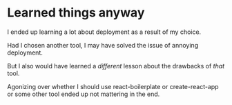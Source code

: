 # Learned things anyway

I ended up learning a lot about deployment as a result of my choice.

Had I chosen another tool, I may have solved the issue of annoying deployment.

But I also would have learned a _different_ lesson
about the drawbacks of _that_ tool.

Agonizing over whether I should use react-boilerplate or create-react-app or
some other tool ended up not mattering in the end.
